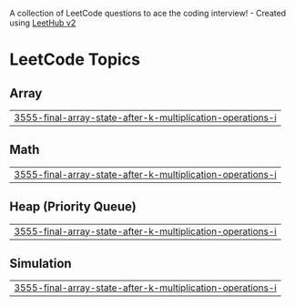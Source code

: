 A collection of LeetCode questions to ace the coding interview! - Created using [LeetHub v2](https://github.com/arunbhardwaj/LeetHub-2.0)
<!---LeetCode Topics Start-->
# LeetCode Topics
## Array
|  |
| ------- |
| [3555-final-array-state-after-k-multiplication-operations-i](https://github.com/JithendraKotla/leetcode/tree/master/3555-final-array-state-after-k-multiplication-operations-i) |
## Math
|  |
| ------- |
| [3555-final-array-state-after-k-multiplication-operations-i](https://github.com/JithendraKotla/leetcode/tree/master/3555-final-array-state-after-k-multiplication-operations-i) |
## Heap (Priority Queue)
|  |
| ------- |
| [3555-final-array-state-after-k-multiplication-operations-i](https://github.com/JithendraKotla/leetcode/tree/master/3555-final-array-state-after-k-multiplication-operations-i) |
## Simulation
|  |
| ------- |
| [3555-final-array-state-after-k-multiplication-operations-i](https://github.com/JithendraKotla/leetcode/tree/master/3555-final-array-state-after-k-multiplication-operations-i) |
<!---LeetCode Topics End-->